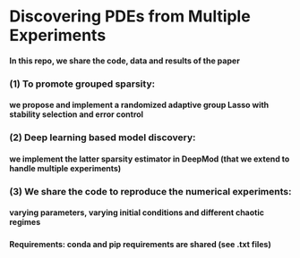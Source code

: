 # Discovering PDEs from Multiple Experiments

#### In this repo, we share the code, data and results of the paper
#### 
#### 
#### 
#### 
### (1) To promote grouped sparsity:
#### we propose and implement a randomized adaptive group Lasso with stability selection and error control
#### 
#### 
### (2) Deep learning based model discovery:
#### we implement the latter sparsity estimator in DeepMod (that we extend to handle multiple experiments)
####
### (3) We share the code to reproduce the numerical experiments: 
#### varying parameters, varying initial conditions and different chaotic regimes
###
###
#### 
#### 
#### Requirements: conda and pip requirements are shared (see .txt files)
